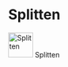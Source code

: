 # Splitten
<img src="https://raw.githubusercontent.com/Splitten/.github/main/Assets/Icons/SplittenLogo.ico" width="50" height="50" alt="Splitten">
Splitten

